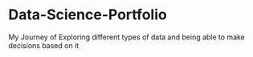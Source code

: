 # Data-Science-Portfolio
My Journey of Exploring different types of data and being able to make decisions based on it
